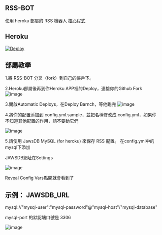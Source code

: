 ## RSS-BOT

使用 heroku 部屬的 RSS 機器人 [核心程式](https://github.com/makubex2010/flowerss-bot)

## Heroku
[![Deploy](https://www.herokucdn.com/deploy/button.svg)](https://heroku.com/deploy?template=https://github.com/makubex2010/RSS-BOT)

## 部屬教學

1.將 RSS-BOT 分叉（fork）到自己的帳戶下。

2.Heroku部屬後再到你Heroku APP裡的Deploy，連接你的Github Fork
![image](https://user-images.githubusercontent.com/67411136/148095858-bdb10898-75a0-46ff-898d-51d7b056c450.png)

3.開啟Automatic Deploys，在Deploy Barnch，等他跑完
![image](https://user-images.githubusercontent.com/67411136/148096028-f7d0f397-ac5b-4aa8-9cbd-ae0cb3d18ee9.png)

4.將你的配置添加到 config.yml.sample，並把名稱修改成 config.yml，如果你不知道其他配置的作用，請不要動它們

![image](https://user-images.githubusercontent.com/67411136/128676810-c80a8e98-33f5-49e5-9ca2-2d84add6f563.png)

5.請使用 JawsDB MySQL (for heroku) 來保存 RSS 配置。 在config.yml中的mysql下添加

JAWSDB網址在Settings

![image](https://user-images.githubusercontent.com/67411136/148096408-eddec06b-cb73-47fc-86bf-e57e309cbd18.png)

Reveal Config Vars點開就會看到了

## 示例： JAWSDB_URL

mysql://"mysql-user":"mysql-password"@"mysql-host"/"mysql-database"

mysql-port 的默認端口號是 3306

![image](https://user-images.githubusercontent.com/67411136/128677426-d72339f5-d271-42cb-9339-fbaea60ed91f.png)
